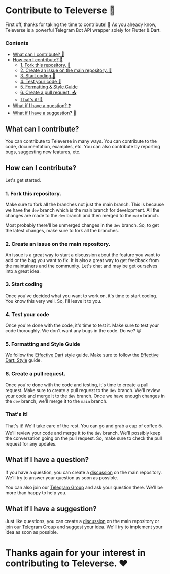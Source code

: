 # Contribute to Televerse 🚀

First off, thanks for taking the time to contribute! 🎉 As you already know, Televerse is a powerful Telegram Bot API wrapper solely for Flutter & Dart.

### Contents
- [What can I contribute? 🤔](#what-can-i-contribute)
- [How can I contribute? 👀](#how-can-i-contribute)
  - [1. Fork this repository. 🍴](#1-fork-this-repository)
  - [2. Create an issue on the main repository. 💬](#2-create-an-issue-on-the-main-repository)
  - [3. Start coding 🎉](#3-start-coding)
  - [4. Test your code 🧪](#4-test-your-code)
  - [5. Formatting & Style Guide](#5-formatting-and-style-guide)
  - [6. Create a pull request. 📤](#6-create-a-pull-request)
  - [That's it! 🎉](#thats-it)
- [What if I have a question? ❓](#what-if-i-have-a-question)
- [What if I have a suggestion? 🤔](#what-if-i-have-a-suggestion)

## What can I contribute?
You can contribute to Televerse in many ways. You can contribute to the code, documentation, examples, etc. You can also contribute by reporting bugs, suggesting new features, etc.

## How can I contribute?
Let's get started.

### 1. Fork this repository.

Make sure to fork all the branches not just the main branch. This is because we have the `dev` branch which is the main branch for development. All the changes are made to the `dev` branch and then merged to the `main` branch.

Most probably there'll be unmerged changes in the `dev` branch. So, to get the latest changes, make sure to fork all the branches.

### 2. Create an issue on the main repository.

An issue is a great way to start a discussion about the feature you want to add or the bug you want to fix. It is also a great way to get feedback from the maintainers and the community. Let's chat and may be get ourselves into a great idea.

### 3. Start coding

Once you've decided what you want to work on, it's time to start coding. You know this very well. So, I'll leave it to you.

### 4. Test your code

Once you're done with the code, it's time to test it. Make sure to test your code thoroughly. We don't want any bugs in the code. Do we? 😉

### 5. Formatting and Style Guide

We follow the [Effective Dart](https://dart.dev/effective-dart) style guide. Make sure to follow the [Effective Dart: Style](https://dart.dev/effective-dart/style) guide.

### 6. Create a pull request.

Once you're done with the code and testing, it's time to create a pull request. Make sure to create a pull request to the `dev` branch. We'll review your code and merge it to the `dev` branch. Once we have enough changes in the `dev` branch, we'll merge it to the `main` branch.

### That's it!

That's it! We'll take care of the rest. You can go and grab a cup of coffee ☕. We'll review your code and merge it to the `dev` branch. We'll possibly keep the conversation going on the pull request. So, make sure to check the pull request for any updates.

## What if I have a question?

If you have a question, you can create a [discussion](https://github.com/xooniverse/televerse/discussions) on the main repository. We'll try to answer your question as soon as possible.

You can also join our [Telegram Group](https://t.me/televersedart) and ask your question there. We'll be more than happy to help you.

## What if I have a suggestion?

Just like questions, you can create a [discussion](https://github.com/xooniverse/televerse/discussions) on the main repository or join our [Telegram Group](https://t.me/televersedart) and suggest your idea. We'll try to implement your idea as soon as possible.

# Thanks again for your interest in contributing to Televerse. ❤️